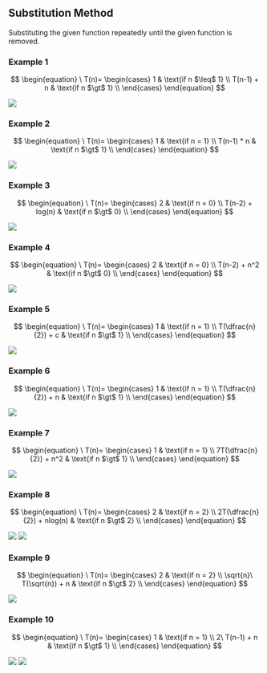 ## Substitution Method
Substituting the given function repeatedly until the given function is removed.

### Example 1

$$
\begin{equation}
\ T(n)=
    \begin{cases}
        1 & \text{if n $\leq$ 1} \\
        T(n-1) + n & \text{if n $\gt$ 1} \\
    \end{cases}
\end{equation}
$$

![](./images/Example%201.jpg)

### Example 2

$$
\begin{equation}
\ T(n)=
    \begin{cases}
        1 & \text{if n = 1} \\
        T(n-1) * n & \text{if n $\gt$ 1} \\
    \end{cases}
\end{equation}
$$

![](./images/Example%202.jpg)

### Example 3

$$
\begin{equation}
\ T(n)=
    \begin{cases}
        2 & \text{if n = 0} \\
        T(n-2) + log(n) & \text{if n $\gt$ 0} \\
    \end{cases}
\end{equation}
$$

![](./images/Example%203.jpg)

### Example 4

$$
\begin{equation}
\ T(n)=
    \begin{cases}
        2 & \text{if n = 0} \\
        T(n-2) + n^2 & \text{if n $\gt$ 0} \\
    \end{cases}
\end{equation}
$$

![](./images/Example%204.jpg)

### Example 5

$$
\begin{equation}
\ T(n)=
    \begin{cases}
        1 & \text{if n = 1} \\
        T(\dfrac{n}{2}) + c & \text{if n $\gt$ 1} \\
    \end{cases}
\end{equation}
$$

![](./images/Example%205.jpg)

### Example 6

$$
\begin{equation}
\ T(n)=
    \begin{cases}
        1 & \text{if n = 1} \\
        T(\dfrac{n}{2}) + n & \text{if n $\gt$ 1} \\
    \end{cases}
\end{equation}
$$

![](./images/Example%206.jpg)

### Example 7

$$
\begin{equation}
\ T(n)=
    \begin{cases}
        1 & \text{if n = 1} \\
        7T(\dfrac{n}{2}) + n^2 & \text{if n $\gt$ 1} \\
    \end{cases}
\end{equation}
$$

![](./images/Example%207.jpg)

### Example 8

$$
\begin{equation}
\ T(n)=
    \begin{cases}
        2 & \text{if n = 2} \\
        2T(\dfrac{n}{2}) + nlog(n) & \text{if n $\gt$ 2} \\
    \end{cases}
\end{equation}
$$

![](./images/Example%208a.jpg)
![](./images/Example%208b.jpg)

### Example 9

$$
\begin{equation}
\ T(n)=
    \begin{cases}
        2 & \text{if n = 2} \\
        \sqrt{n}\ T(\sqrt{n}) + n & \text{if n $\gt$ 2} \\
    \end{cases}
\end{equation}
$$

![](./images/Example%209.jpg)

### Example 10

$$
\begin{equation}
\ T(n)=
    \begin{cases}
        1 & \text{if n = 1} \\
        2\ T(n-1) + n & \text{if n $\gt$ 1} \\
    \end{cases}
\end{equation}
$$

![](./images/Example%2010a.jpg)
![](./images/Example%2010b.jpg)
